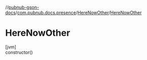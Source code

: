 //[pubnub-gson-docs](../../../index.md)/[com.pubnub.docs.presence](../index.md)/[HereNowOther](index.md)/[HereNowOther](-here-now-other.md)

# HereNowOther

[jvm]\
constructor()
